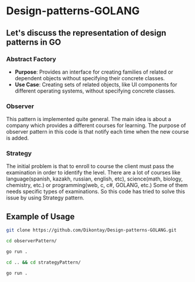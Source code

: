 # Design-patterns-GOLANG

## Let's discuss the representation of design patterns in GO

### Abstract Factory

- **Purpose**: Provides an interface for creating families of related or dependent objects without specifying their concrete classes.
- **Use Case**: Creating sets of related objects, like UI components for different operating systems, without specifying concrete classes.

### Observer
This pattern is implemented quite general. The main idea is about a company which provides a different courses for learning. The purpose of observer pattern in this code is that notify each time when the new course is added.

### Strategy
The initial problem is that to enroll to course the client must pass the examination in order to identify the level. There are a lot of courses like language(spanish, kazakh, russian, english, etc), science(math, biology, chemistry, etc.) or programming(web, c, c#, GOLANG, etc.)
Some of them needs specific types of examinations. So  this code has tried to solve this issue by using Strategy pattern.

## Example of Usage
```bash 
git clone https://github.com/Dikontay/Design-patterns-GOLANG.git
```
```bash 
cd observerPattern/
```
```bash 
go run .
```
```bash 
cd .. && cd strategyPattern/
```
```bash
go run .
```
